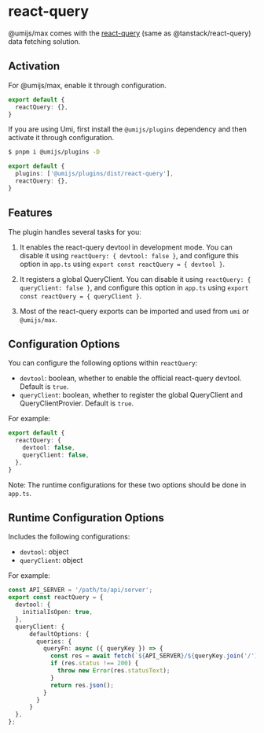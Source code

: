 # react-query

@umijs/max comes with the [react-query](https://tanstack.com/query/) (same as @tanstack/react-query) data fetching solution.

## Activation

For @umijs/max, enable it through configuration.

```ts
export default {
  reactQuery: {},
}
```

If you are using Umi, first install the `@umijs/plugins` dependency and then activate it through configuration.

```bash
$ pnpm i @umijs/plugins -D
```

```ts
export default {
  plugins: ['@umijs/plugins/dist/react-query'],
  reactQuery: {},
}
```

## Features

The plugin handles several tasks for you:

1. It enables the react-query devtool in development mode. You can disable it using `reactQuery: { devtool: false }`, and configure this option in `app.ts` using `export const reactQuery = { devtool }`.

2. It registers a global QueryClient. You can disable it using `reactQuery: { queryClient: false }`, and configure this option in `app.ts` using `export const reactQuery = { queryClient }`.

3. Most of the react-query exports can be imported and used from `umi` or `@umijs/max`.

## Configuration Options

You can configure the following options within `reactQuery`:

- `devtool`: boolean, whether to enable the official react-query devtool. Default is `true`.
- `queryClient`: boolean, whether to register the global QueryClient and QueryClientProvier. Default is `true`.

For example:

```ts
export default {
  reactQuery: {
    devtool: false,
    queryClient: false,
  },
}
```

Note: The runtime configurations for these two options should be done in `app.ts`.

## Runtime Configuration Options

Includes the following configurations:

- `devtool`: object
- `queryClient`: object

For example:

```ts
const API_SERVER = '/path/to/api/server';
export const reactQuery = {
  devtool: { 
    initialIsOpen: true,
  },
  queryClient: {
	  defaultOptions: {
	    queries: {
	      queryFn: async ({ queryKey }) => {
	        const res = await fetch(`${API_SERVER}/${queryKey.join('/')}`);
	        if (res.status !== 200) {
	          throw new Error(res.statusText);
	        }
	        return res.json();
	      }
	    }
	  }
  },
};
```


